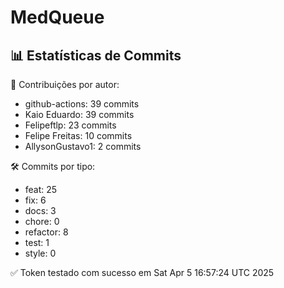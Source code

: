 # MedQueue
<!-- COMMIT_STATS_START -->
## 📊 Estatísticas de Commits

👤 Contribuições por autor:
- github-actions: 39 commits
- Kaio Eduardo: 39 commits
- Felipeftlp: 23 commits
- Felipe Freitas: 10 commits
- AllysonGustavo1: 2 commits

🛠️ Commits por tipo:
- feat: 25
- fix: 6
- docs: 3
- chore: 0
- refactor: 8
- test: 1
- style: 0
<!-- COMMIT_STATS_END -->
✅ Token testado com sucesso em Sat Apr  5 16:57:24 UTC 2025
